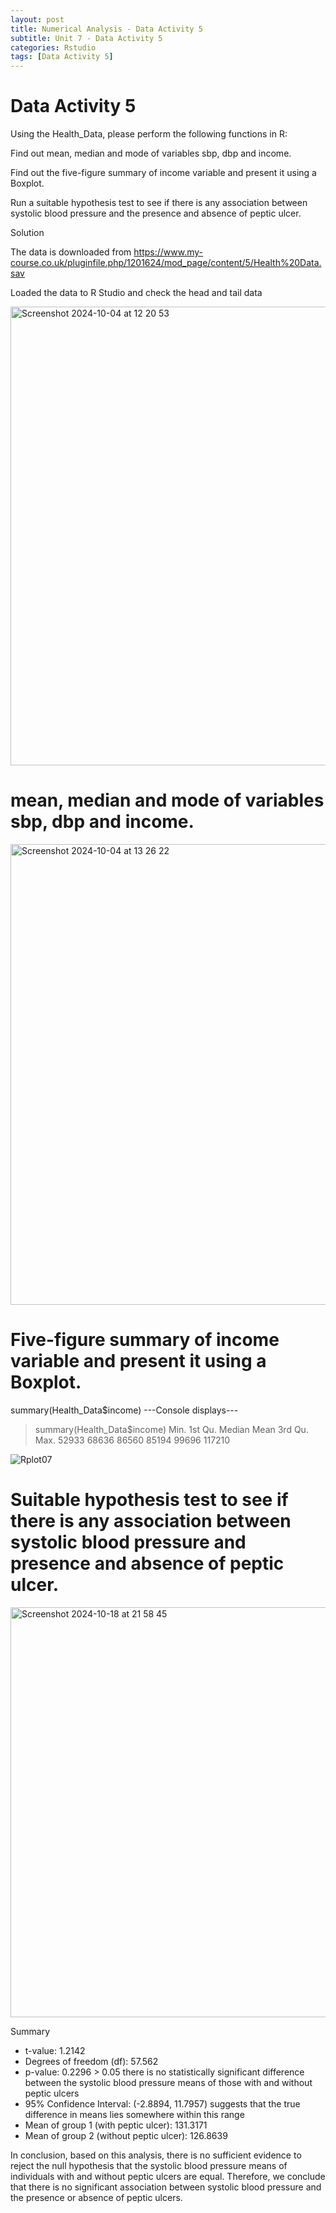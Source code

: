 ```yaml
---
layout: post
title: Numerical Analysis - Data Activity 5
subtitle: Unit 7 - Data Activity 5
categories: Rstudio
tags: [Data Activity 5]
---
```

# Data Activity 5

Using the Health_Data, please perform the following functions in R:

Find out mean, median and mode of variables sbp, dbp and income.

Find out the five-figure summary of income variable and present it using a Boxplot.

Run a suitable hypothesis test to see if there is any association between systolic blood pressure and the presence and absence of peptic ulcer.

Solution

The data is downloaded from https://www.my-course.co.uk/pluginfile.php/1201624/mod_page/content/5/Health%20Data.sav

Loaded the data to R Studio and check the head and tail data

<img width="734" alt="Screenshot 2024-10-04 at 12 20 53" src="https://github.com/user-attachments/assets/08c63d33-7820-49cd-96b5-32e321c747f5">

# mean, median and mode of variables sbp, dbp and income.

<img width="737" alt="Screenshot 2024-10-04 at 13 26 22" src="https://github.com/user-attachments/assets/6feb1d1c-3ab8-4a66-8730-fa26dc911490">


# Five-figure summary of income variable and present it using a Boxplot.

summary(Health_Data$income)
---Console displays---
> summary(Health_Data$income)
   Min. 1st Qu.  Median    Mean 3rd Qu.    Max. 
  52933   68636   86560   85194   99696  117210

![Rplot07](https://github.com/user-attachments/assets/e1c997d1-1b69-4c1e-97e0-08906f7e7ff4)


# Suitable hypothesis test to see if there is any association between systolic blood pressure and presence and absence of peptic ulcer.

<img width="656" alt="Screenshot 2024-10-18 at 21 58 45" src="https://github.com/user-attachments/assets/214d4b62-d15b-46c7-b8e6-12c8a98d4d58">

Summary
- t-value: 1.2142
- Degrees of freedom (df): 57.562
- p-value: 0.2296 > 0.05 there is no statistically significant difference between the systolic blood pressure means of those with and without peptic ulcers
- 95% Confidence Interval: (-2.8894, 11.7957) suggests that the true difference in means lies somewhere within this range
- Mean of group 1 (with peptic ulcer): 131.3171
- Mean of group 2 (without peptic ulcer): 126.8639
  
In conclusion, based on this analysis, there is no sufficient evidence to reject the null hypothesis that the systolic blood pressure means of individuals with and without peptic ulcers are equal. Therefore, we conclude that there is no significant association between systolic blood pressure and the presence or absence of peptic ulcers.
